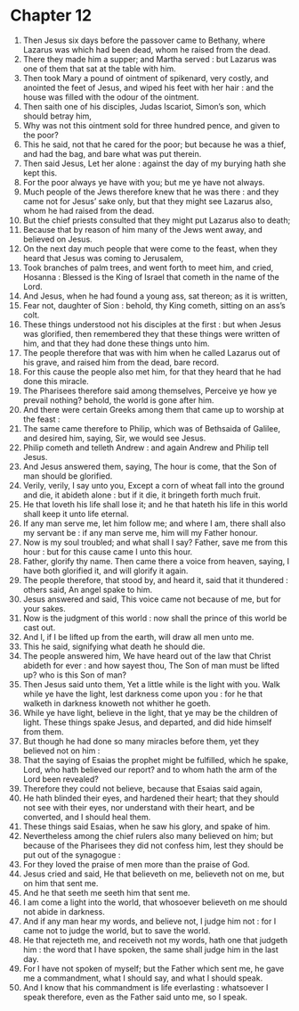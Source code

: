# Chapter 12

1. Then Jesus six days before the passover came to Bethany, where Lazarus was which had been dead, whom he raised from the dead.
2. There they made him a supper; and Martha served : but Lazarus was one of them that sat at the table with him.
3. Then took Mary a pound of ointment of spikenard, very costly, and anointed the feet of Jesus, and wiped his feet with her hair : and the house was filled with the odour of the ointment.
4. Then saith one of his disciples, Judas Iscariot, Simon’s son, which should betray him,
5. Why was not this ointment sold for three hundred pence, and given to the poor?
6. This he said, not that he cared for the poor; but because he was a thief, and had the bag, and bare what was put therein.
7. Then said Jesus, Let her alone : against the day of my burying hath she kept this.
8. For the poor always ye have with you; but me ye have not always.
9. Much people of the Jews therefore knew that he was there : and they came not for Jesus’ sake only, but that they might see Lazarus also, whom he had raised from the dead.
10. But the chief priests consulted that they might put Lazarus also to death;
11. Because that by reason of him many of the Jews went away, and believed on Jesus.
12. On the next day much people that were come to the feast, when they heard that Jesus was coming to Jerusalem,
13. Took branches of palm trees, and went forth to meet him, and cried, Hosanna : Blessed is the King of Israel that cometh in the name of the Lord.
14. And Jesus, when he had found a young ass, sat thereon; as it is written,
15. Fear not, daughter of Sion : behold, thy King cometh, sitting on an ass’s colt.
16. These things understood not his disciples at the first : but when Jesus was glorified, then remembered they that these things were written of him, and that they had done these things unto him.
17. The people therefore that was with him when he called Lazarus out of his grave, and raised him from the dead, bare record.
18. For this cause the people also met him, for that they heard that he had done this miracle.
19. The Pharisees therefore said among themselves, Perceive ye how ye prevail nothing? behold, the world is gone after him.
20. And there were certain Greeks among them that came up to worship at the feast :
21. The same came therefore to Philip, which was of Bethsaida of Galilee, and desired him, saying, Sir, we would see Jesus.
22. Philip cometh and telleth Andrew : and again Andrew and Philip tell Jesus.
23. And Jesus answered them, saying, The hour is come, that the Son of man should be glorified.
24. Verily, verily, I say unto you, Except a corn of wheat fall into the ground and die, it abideth alone : but if it die, it bringeth forth much fruit.
25. He that loveth his life shall lose it; and he that hateth his life in this world shall keep it unto life eternal.
26. If any man serve me, let him follow me; and where I am, there shall also my servant be : if any man serve me, him will my Father honour.
27. Now is my soul troubled; and what shall I say? Father, save me from this hour : but for this cause came I unto this hour.
28. Father, glorify thy name. Then came there a voice from heaven, saying, I have both glorified it, and will glorify it again.
29. The people therefore, that stood by, and heard it, said that it thundered : others said, An angel spake to him.
30. Jesus answered and said, This voice came not because of me, but for your sakes.
31. Now is the judgment of this world : now shall the prince of this world be cast out.
32. And I, if I be lifted up from the earth, will draw all men unto me.
33. This he said, signifying what death he should die.
34. The people answered him, We have heard out of the law that Christ abideth for ever : and how sayest thou, The Son of man must be lifted up? who is this Son of man?
35. Then Jesus said unto them, Yet a little while is the light with you. Walk while ye have the light, lest darkness come upon you : for he that walketh in darkness knoweth not whither he goeth.
36. While ye have light, believe in the light, that ye may be the children of light. These things spake Jesus, and departed, and did hide himself from them.
37. But though he had done so many miracles before them, yet they believed not on him :
38. That the saying of Esaias the prophet might be fulfilled, which he spake, Lord, who hath believed our report? and to whom hath the arm of the Lord been revealed?
39. Therefore they could not believe, because that Esaias said again,
40. He hath blinded their eyes, and hardened their heart; that they should not see with their eyes, nor understand with their heart, and be converted, and I should heal them.
41. These things said Esaias, when he saw his glory, and spake of him.
42. Nevertheless among the chief rulers also many believed on him; but because of the Pharisees they did not confess him, lest they should be put out of the synagogue :
43. For they loved the praise of men more than the praise of God.
44. Jesus cried and said, He that believeth on me, believeth not on me, but on him that sent me.
45. And he that seeth me seeth him that sent me.
46. I am come a light into the world, that whosoever believeth on me should not abide in darkness.
47. And if any man hear my words, and believe not, I judge him not : for I came not to judge the world, but to save the world.
48. He that rejecteth me, and receiveth not my words, hath one that judgeth him : the word that I have spoken, the same shall judge him in the last day.
49. For I have not spoken of myself; but the Father which sent me, he gave me a commandment, what I should say, and what I should speak.
50. And I know that his commandment is life everlasting : whatsoever I speak therefore, even as the Father said unto me, so I speak.

